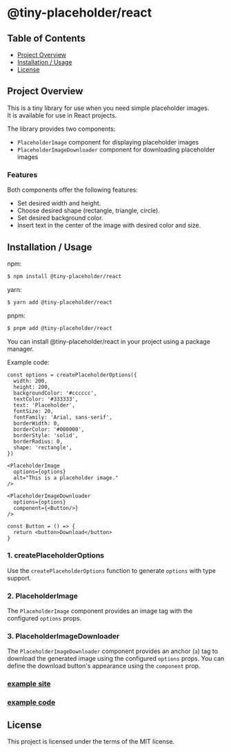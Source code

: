 # @tiny-placeholder/react

## Table of Contents

- [Project Overview](#project-overview)
- [Installation / Usage](#installation--usage)
- [License](#license)

## Project Overview

This is a tiny library for use when you need simple placeholder images.  
It is available for use in React projects.

The library provides two components:

- `PlaceholderImage` component for displaying placeholder images
- `PlaceholderImageDownloader` component for downloading placeholder images

### Features

Both components offer the following features:

- Set desired width and height.
- Choose desired shape (rectangle, triangle, circle).
- Set desired background color.
- Insert text in the center of the image with desired color and size.

## Installation / Usage

npm:

```bash
$ npm install @tiny-placeholder/react
```

yarn:

```bash
$ yarn add @tiny-placeholder/react
```

pnpm:

```bash
$ pnpm add @tiny-placeholder/react
```

You can install @tiny-placeholder/react in your project using a package manager.

Example code:

```tsx
const options = createPlaceholderOptions({
  width: 200,
  height: 200,
  backgroundColor: '#cccccc',
  textColor: '#333333',
  text: 'Placeholder',
  fontSize: 20,
  fontFamily: 'Arial, sans-serif',
  borderWidth: 0,
  borderColor: '#000000',
  borderStyle: 'solid',
  borderRadius: 0,
  shape: 'rectangle',
})

<PlaceholderImage
  options={options}
  alt="This is a placeholder image."
/>

<PlaceholderImageDownloader
  options={options}
  component={<Button/>}
/>

const Button = () => {
  return <button>Download</button>
}
```

### 1. createPlaceholderOptions

Use the `createPlaceholderOptions` function to generate `options` with type support.

### 2. PlaceholderImage

The `PlaceholderImage` component provides an image tag with the configured `options` props.

### 3. PlaceholderImageDownloader

The `PlaceholderImageDownloader` component provides an anchor (`a`) tag to download the generated image using the configured `options` props. You can define the download button's appearance using the `component` prop.

### [example site](https://tiny-placeholder-example.vercel.app/)

### [example code](https://github.com/kichul7493/tiny-placeholder/tree/main/examples/react)

## License

This project is licensed under the terms of the MIT license.

